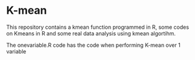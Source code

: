 # K-mean

This repository contains a kmean function programmed in R, some codes on Kmeans in R and some real data analysis using kmean algortihm.

The onevariable.R code has the code when performing K-mean over 1 variable 
